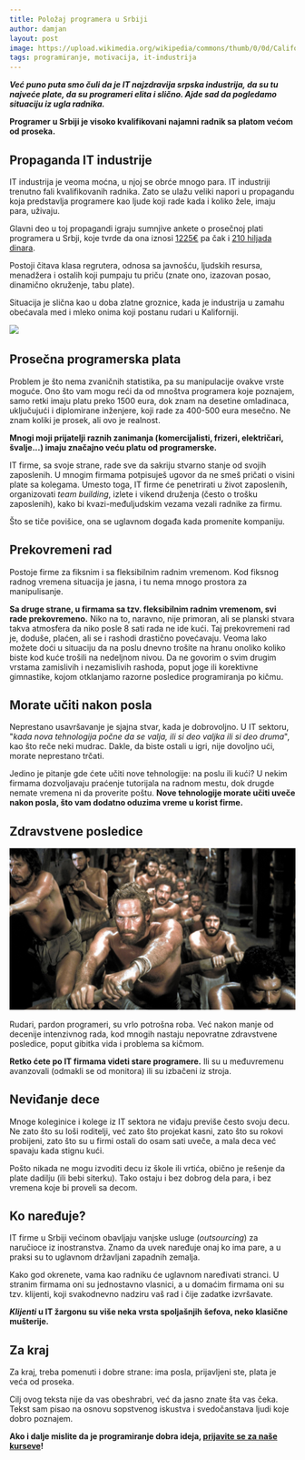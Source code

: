 ```yaml
---
title: Položaj programera u Srbiji
author: damjan
layout: post
image: https://upload.wikimedia.org/wikipedia/commons/thumb/0/0d/California_Clipper_500.jpg/1024px-California_Clipper_500.jpg
tags: programiranje, motivacija, it-industrija
---
```


***Već puno puta smo čuli da je IT najzdravija srpska industrija, da su tu najveće plate, da su programeri elita i slično. Ajde sad da pogledamo situaciju iz ugla radnika.***

**Programer u Srbiji je visoko kvalifikovani najamni radnik sa platom većom od proseka.**

## Propaganda IT industrije

IT industrija je veoma moćna, u njoj se obrće mnogo para. IT industriji trenutno fali kvalifikovanih radnika. Zato se ulažu veliki napori u propagandu koja predstavlja programere kao ljude koji rade kada i koliko žele, imaju para, uživaju.

Glavni deo u toj propagandi igraju sumnjive ankete o prosečnoj plati programera u Srbji, koje tvrde da ona iznosi [1225€](https://startit.rs/istrazivanje-srpski-programeri-plate-obrazovanje/) pa čak i [210 hiljada dinara](//www.blic.rs/vesti/ekonomija/prosecna-plata-programera-u-srbiji-210-hiljada-dinara/yhx6rwy).

Postoji čitava klasa regrutera, odnosa sa javnošću, ljudskih resursa, menadžera i ostalih koji pumpaju tu priču (znate ono, izazovan posao, dinamično okruženje, tabu plate).

Situacija je slična kao u doba zlatne groznice, kada je industrija u zamahu obećavala med i mleko onima koji postanu rudari u Kaliforniji.

![]({{page.image}})

## Prosečna programerska plata

Problem je što nema zvaničnih statistika, pa su manipulacije ovakve vrste moguće. Ono što vam mogu reći da od mnoštva programera koje poznajem, samo retki imaju platu preko 1500 eura, dok znam na desetine omladinaca, uključujući i diplomirane inženjere, koji rade za 400-500 eura mesečno. Ne znam koliki je prosek, ali ovo je realnost.

**Mnogi moji prijatelji raznih zanimanja (komercijalisti, frizeri, električari, švalje...) imaju značajno veću platu od programerske.**

IT firme, sa svoje strane, rade sve da sakriju stvarno stanje od svojih zaposlenih. U mnogim firmama potpisuješ ugovor da ne smeš pričati o visini plate sa kolegama. Umesto toga, IT firme će penetrirati u život zaposlenih, organizovati *team building*, izlete i vikend druženja (često o trošku zaposlenih), kako bi kvazi-međuljudskim vezama vezali radnike za firmu.

Što se tiče povišice, ona se uglavnom događa kada promenite kompaniju.

## Prekovremeni rad

Postoje firme za fiksnim i sa fleksibilnim radnim vremenom. Kod fiksnog radnog vremena situacija je jasna, i tu nema mnogo prostora za manipulisanje.

**Sa druge strane, u firmama sa tzv. fleksibilnim radnim vremenom, svi rade prekovremeno.** Niko na to, naravno, nije primoran, ali se planski stvara takva atmosfera da niko posle 8 sati rada ne ide kući. Taj prekovremeni rad je, doduše, plaćen, ali se i rashodi drastično povećavaju. Veoma lako možete doći u situaciju da na poslu dnevno trošite na hranu onoliko koliko biste kod kuće trošili na nedeljnom nivou. Da ne govorim o svim drugim vrstama zamislivih i nezamislivih rashoda, poput joge ili korektivne gimnastike, kojom otklanjamo razorne posledice programiranja po kičmu.

## Morate učiti nakon posla

Neprestano usavršavanje je sjajna stvar, kada je dobrovoljno. U IT sektoru, "*kada nova tehnologija počne da se valja, ili si deo valjka ili si deo druma*", kao što reče neki mudrac. Dakle, da biste ostali u igri, nije dovoljno ući, morate neprestano trčati.

Jedino je pitanje gde ćete učiti nove tehnologije: na poslu ili kući? U nekim firmama dozvoljavaju praćenje tutorijala na radnom mestu, dok drugde nemate vremena ni da proverite poštu. **Nove tehnologije morate učiti uveče nakon posla, što vam dodatno oduzima vreme u korist firme.**

## Zdravstvene posledice

![](/images/fore/ben-hur.jpg)

Rudari, pardon programeri, su vrlo potrošna roba. Već nakon manje od decenije intenzivnog rada, kod mnogih nastaju nepovratne zdravstvene posledice, poput gibitka vida i problema sa kičmom.

**Retko ćete po IT firmama videti stare programere.** Ili su u međuvremenu avanzovali (odmakli se od monitora) ili su izbačeni iz stroja.

## Neviđanje dece

Mnoge koleginice i kolege iz IT sektora ne viđaju previše često svoju decu. Ne zato što su loši roditelji, već zato što projekat kasni, zato što su rokovi probijeni, zato što su u firmi ostali do osam sati uveče, a mala deca već spavaju kada stignu kući.

Pošto nikada ne mogu izvoditi decu iz škole ili vrtića, obično je rešenje da plate dadilju (ili bebi siterku). Tako ostaju i bez dobrog dela para, i bez vremena koje bi proveli sa decom.

## Ko naređuje?

IT firme u Srbiji većinom obavljaju vanjske usluge (*outsourcing*) za naručioce iz inostranstva. Znamo da uvek naređuje onaj ko ima pare, a u praksi su to uglavnom državljani zapadnih zemalja.

Kako god okrenete, vama kao radniku će uglavnom naređivati stranci. U stranim firmama oni su jednostavno vlasnici, a u domaćim firmama oni su tzv. klijenti, koji svakodnevno nadziru vaš rad i čije zadatke izvršavate.

***Klijenti* u IT žargonu su više neka vrsta spoljašnjih šefova, neko klasične mušterije.**

## Za kraj

Za kraj, treba pomenuti i dobre strane: ima posla, prijavljeni ste, plata je veća od proseka.

Cilj ovog teksta nije da vas obeshrabri, već da jasno znate šta vas čeka. Tekst sam pisao na osnovu sopstvenog iskustva i svedočanstava ljudi koje dobro poznajem.

**Ako i dalje mislite da je programiranje dobra ideja, [prijavite se za naše kurseve](/kursevi)!**
